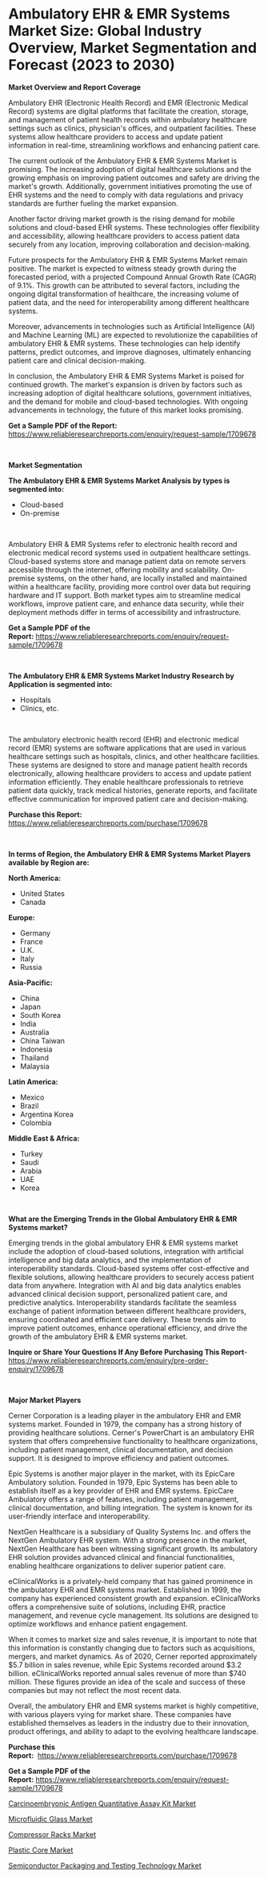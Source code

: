 <p><h1>Ambulatory EHR & EMR Systems Market Size: Global Industry Overview, Market Segmentation and Forecast (2023 to 2030)</h1></p><p><strong>Market Overview and Report Coverage</strong></p>
<p><p>Ambulatory EHR (Electronic Health Record) and EMR (Electronic Medical Record) systems are digital platforms that facilitate the creation, storage, and management of patient health records within ambulatory healthcare settings such as clinics, physician's offices, and outpatient facilities. These systems allow healthcare providers to access and update patient information in real-time, streamlining workflows and enhancing patient care.</p><p>The current outlook of the Ambulatory EHR & EMR Systems Market is promising. The increasing adoption of digital healthcare solutions and the growing emphasis on improving patient outcomes and safety are driving the market's growth. Additionally, government initiatives promoting the use of EHR systems and the need to comply with data regulations and privacy standards are further fueling the market expansion.</p><p>Another factor driving market growth is the rising demand for mobile solutions and cloud-based EHR systems. These technologies offer flexibility and accessibility, allowing healthcare providers to access patient data securely from any location, improving collaboration and decision-making.</p><p>Future prospects for the Ambulatory EHR & EMR Systems Market remain positive. The market is expected to witness steady growth during the forecasted period, with a projected Compound Annual Growth Rate (CAGR) of 9.1%. This growth can be attributed to several factors, including the ongoing digital transformation of healthcare, the increasing volume of patient data, and the need for interoperability among different healthcare systems.</p><p>Moreover, advancements in technologies such as Artificial Intelligence (AI) and Machine Learning (ML) are expected to revolutionize the capabilities of ambulatory EHR & EMR systems. These technologies can help identify patterns, predict outcomes, and improve diagnoses, ultimately enhancing patient care and clinical decision-making.</p><p>In conclusion, the Ambulatory EHR & EMR Systems Market is poised for continued growth. The market's expansion is driven by factors such as increasing adoption of digital healthcare solutions, government initiatives, and the demand for mobile and cloud-based technologies. With ongoing advancements in technology, the future of this market looks promising.</p></p>
<p><strong>Get a Sample PDF of the Report:</strong> <a href="https://www.reliableresearchreports.com/enquiry/request-sample/1709678">https://www.reliableresearchreports.com/enquiry/request-sample/1709678</a></p>
<p>&nbsp;</p>
<p><strong>Market Segmentation</strong></p>
<p><strong>The Ambulatory EHR & EMR Systems Market Analysis by types is segmented into:</strong></p>
<p><ul><li>Cloud-based</li><li>On-premise</li></ul></p>
<p>&nbsp;</p>
<p><p>Ambulatory EHR & EMR Systems refer to electronic health record and electronic medical record systems used in outpatient healthcare settings. Cloud-based systems store and manage patient data on remote servers accessible through the internet, offering mobility and scalability. On-premise systems, on the other hand, are locally installed and maintained within a healthcare facility, providing more control over data but requiring hardware and IT support. Both market types aim to streamline medical workflows, improve patient care, and enhance data security, while their deployment methods differ in terms of accessibility and infrastructure.</p></p>
<p><strong>Get a Sample PDF of the Report:</strong>&nbsp;<a href="https://www.reliableresearchreports.com/enquiry/request-sample/1709678">https://www.reliableresearchreports.com/enquiry/request-sample/1709678</a></p>
<p>&nbsp;</p>
<p><strong>The Ambulatory EHR & EMR Systems Market Industry Research by Application is segmented into:</strong></p>
<p><ul><li>Hospitals</li><li>Clinics, etc.</li></ul></p>
<p>&nbsp;</p>
<p><p>The ambulatory electronic health record (EHR) and electronic medical record (EMR) systems are software applications that are used in various healthcare settings such as hospitals, clinics, and other healthcare facilities. These systems are designed to store and manage patient health records electronically, allowing healthcare providers to access and update patient information efficiently. They enable healthcare professionals to retrieve patient data quickly, track medical histories, generate reports, and facilitate effective communication for improved patient care and decision-making.</p></p>
<p><strong>Purchase this Report:</strong>&nbsp; <a href="https://www.reliableresearchreports.com/purchase/1709678">https://www.reliableresearchreports.com/purchase/1709678</a></p>
<p>&nbsp;</p>
<p><strong>In terms of Region, the Ambulatory EHR & EMR Systems Market Players available by Region are:</strong></p>
<p>
    <p> <strong> North America: </strong>
        <ul>
            <li>United States</li>
            <li>Canada</li>
        </ul>
        </p> 
    <p> <strong> Europe: </strong>
        <ul>
            <li>Germany</li>
            <li>France</li>
            <li>U.K.</li>
            <li>Italy</li>
            <li>Russia</li>
        </ul>
        </p> 
    <p> <strong> Asia-Pacific: </strong>
        <ul>
            <li>China</li>
            <li>Japan</li>
            <li>South Korea</li>
            <li>India</li>
            <li>Australia</li>
            <li>China Taiwan</li>
            <li>Indonesia</li>
            <li>Thailand</li>
            <li>Malaysia</li>
        </ul>
        </p> 
    <p> <strong> Latin America: </strong>
        <ul>
            <li>Mexico</li>
            <li>Brazil</li>
            <li>Argentina Korea</li>
            <li>Colombia</li>
        </ul>
        </p> 
    <p> <strong> Middle East & Africa: </strong>
        <ul>
            <li>Turkey</li>
            <li>Saudi</li>
            <li>Arabia</li>
            <li>UAE</li>
            <li>Korea</li>
        </ul>
    </p>
    </p>
<p>&nbsp;</p>
<p><strong>What are the Emerging Trends in the Global Ambulatory EHR & EMR Systems market?</strong></p>
<p><p>Emerging trends in the global ambulatory EHR & EMR systems market include the adoption of cloud-based solutions, integration with artificial intelligence and big data analytics, and the implementation of interoperability standards. Cloud-based systems offer cost-effective and flexible solutions, allowing healthcare providers to securely access patient data from anywhere. Integration with AI and big data analytics enables advanced clinical decision support, personalized patient care, and predictive analytics. Interoperability standards facilitate the seamless exchange of patient information between different healthcare providers, ensuring coordinated and efficient care delivery. These trends aim to improve patient outcomes, enhance operational efficiency, and drive the growth of the ambulatory EHR & EMR systems market.</p></p>
<p><strong>Inquire or Share Your Questions If Any Before Purchasing This Report</strong>- <a href="https://www.reliableresearchreports.com/enquiry/pre-order-enquiry/1709678">https://www.reliableresearchreports.com/enquiry/pre-order-enquiry/1709678</a></p>
<p>&nbsp;</p>
<p><strong>Major Market Players</strong></p>
<p><p>Cerner Corporation is a leading player in the ambulatory EHR and EMR systems market. Founded in 1979, the company has a strong history of providing healthcare solutions. Cerner's PowerChart is an ambulatory EHR system that offers comprehensive functionality to healthcare organizations, including patient management, clinical documentation, and decision support. It is designed to improve efficiency and patient outcomes.</p><p>Epic Systems is another major player in the market, with its EpicCare Ambulatory solution. Founded in 1979, Epic Systems has been able to establish itself as a key provider of EHR and EMR systems. EpicCare Ambulatory offers a range of features, including patient management, clinical documentation, and billing integration. The system is known for its user-friendly interface and interoperability.</p><p>NextGen Healthcare is a subsidiary of Quality Systems Inc. and offers the NextGen Ambulatory EHR system. With a strong presence in the market, NextGen Healthcare has been witnessing significant growth. Its ambulatory EHR solution provides advanced clinical and financial functionalities, enabling healthcare organizations to deliver superior patient care.</p><p>eClinicalWorks is a privately-held company that has gained prominence in the ambulatory EHR and EMR systems market. Established in 1999, the company has experienced consistent growth and expansion. eClinicalWorks offers a comprehensive suite of solutions, including EHR, practice management, and revenue cycle management. Its solutions are designed to optimize workflows and enhance patient engagement.</p><p>When it comes to market size and sales revenue, it is important to note that this information is constantly changing due to factors such as acquisitions, mergers, and market dynamics. As of 2020, Cerner reported approximately $5.7 billion in sales revenue, while Epic Systems recorded around $3.2 billion. eClinicalWorks reported annual sales revenue of more than $740 million. These figures provide an idea of the scale and success of these companies but may not reflect the most recent data.</p><p>Overall, the ambulatory EHR and EMR systems market is highly competitive, with various players vying for market share. These companies have established themselves as leaders in the industry due to their innovation, product offerings, and ability to adapt to the evolving healthcare landscape.</p></p>
<p><strong>Purchase this Report:</strong>&nbsp;&nbsp;<a href="https://www.reliableresearchreports.com/purchase/1709678">https://www.reliableresearchreports.com/purchase/1709678</a></p>
<p></p>
<p><strong>Get a Sample PDF of the Report:</strong>&nbsp;<a href="https://www.reliableresearchreports.com/enquiry/request-sample/1709678">https://www.reliableresearchreports.com/enquiry/request-sample/1709678</a></p>
<p><p><a href="https://medium.com/@marcoslemke2023/carcinoembryonic-antigen-quantitative-assay-kit-market-insights-into-market-cagr-market-trends-400002e98388">Carcinoembryonic Antigen Quantitative Assay Kit Market</a></p><p><a href="https://www.linkedin.com/pulse/microfluidic-glass-market-size-2023-2030-global-industrial-wt9ve/">Microfluidic Glass Market</a></p><p><a href="https://github.com/grishafomin4852/Market-Research-Report-List-1/blob/main/compressor-racks-market.md">Compressor Racks Market</a></p><p><a href="https://www.linkedin.com/pulse/decoding-plastic-core-market-deep-dive-latest-trends-segmentation-gstqe/">Plastic Core Market</a></p><p><a href="https://medium.com/@wilmaheaney/semiconductor-packaging-and-testing-technology-market-trends-forecast-and-competitive-analysis-00265691c803">Semiconductor Packaging and Testing Technology Market</a></p></p>